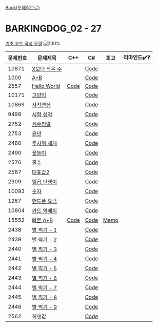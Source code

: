 [Back(문제집으로)](/Workbook/README.md)

# BARKINGDOG_02 - 27

[기초 코드 작성 요령](https://github.com/encrypted-def/basic-algo-lecture/blob/master/workbook/0x02.md)
![100%](https://progress-bar.xyz/27/?scale=27&title=progress&width=500&color=babaca&suffix=/27)

| 문제번호 | 문제제목                              | C++ | C#  | 회고 | 리마인드✔️❓ |
| -------- | ------------------------------------- | --- | --- | ---- | ------------ |
| 10871    | [X보다 작은 수](https://boj.kr/10871) |   | [Code](../Baekjoon/Bronze/10871.cs) |   |              |
| 1000     | [A+B](https://boj.kr/1000)            |   | [Code](../Baekjoon/Bronze/1000.cs) |   |              |
| 2557     | [Hello World](https://boj.kr/2557)    | [Code](../Baekjoon/Bronze/2557.cpp) | [Code](../Baekjoon/Bronze/2557.cs) |   |              |
| 10171    | [고양이](https://boj.kr/10171)        |   | [Code](../Baekjoon/Bronze/10171.cs) |   |              |
| 10869    | [사칙연산](https://boj.kr/10869)      |   | [Code](../Baekjoon/Bronze/10869.cs) |   |              |
| 9498     | [시험 성적](https://boj.kr/9498)      |   | [Code](../Baekjoon/Bronze/9498.cs) |   |              |
| 2752     | [세수정렬](https://boj.kr/2752)       |     | [Code](../Baekjoon/Bronze/2752.cs) |      |              |
| 2753     | [윤년](https://boj.kr/2753)           |   | [Code](../Baekjoon/Bronze/2753.cs) |   |              |
| 2480     | [주사위 세개](https://boj.kr/2480)    |     | [Code](../Baekjoon/Bronze/2480.cs) |      |              |
| 2490     | [윷놀이](https://boj.kr/2490)         |     | [Code](../Baekjoon/Bronze/2490.cs) |      |              |
| 2576     | [홀수](https://boj.kr/2576)           |     | [Code](../Baekjoon/Bronze/2576.cs) |      |              |
| 2587     | [대표값2](https://boj.kr/2587)        |     | [Code](../Baekjoon/Bronze/2587.cs) |      |              |
| 2309     | [일곱 난쟁이](https://boj.kr/2309)    |     | [Code](../Baekjoon/Bronze/2309.cs) |      |              |
| 10093    | [숫자](https://boj.kr/10093)          |     | [Code](../Baekjoon/Bronze/10093.cs) |      |              |
| 1267     | [핸드폰 요금](https://boj.kr/1267)    |     | [Code](../Baekjoon/Bronze/1267.cs) |      |              |
| 10804    | [카드 역배치](https://boj.kr/10804)   |     | [Code](../Baekjoon/Bronze/10804.cs) |      |              |
| 15552    | [빠른 A+B](https://boj.kr/15552)      | [Code](../Baekjoon/Bronze/15552.cpp) | [Code](../Baekjoon/Bronze/15552.cs) | [Memo](../Baekjoon/Bronze/15552.md) |              |
| 2438     | [별 찍기 - 1](https://boj.kr/2438)    |   | [Code](../Baekjoon/Bronze/2438.cs) |   |              |
| 2439     | [별 찍기 - 2](https://boj.kr/2439)    |   | [Code](../Baekjoon/Bronze/2439.cs) |   |              |
| 2440     | [별 찍기 - 3](https://boj.kr/2440)    |     | [Code](../Baekjoon/Bronze/2440.cs) |      |              |
| 2441     | [별 찍기 - 4](https://boj.kr/2441)    |     | [Code](../Baekjoon/Bronze/2441.cs) |      |              |
| 2442     | [별 찍기 - 5](https://boj.kr/2442)    |     | [Code](../Baekjoon/Bronze/2442.cs) |      |              |
| 2443     | [별 찍기 - 6](https://boj.kr/2443)    |     | [Code](../Baekjoon/Bronze/2443.cs) |      |              |
| 2444     | [별 찍기 - 7](https://boj.kr/2444)    |     | [Code](../Baekjoon/Bronze/2444.cs) |      |              |
| 2445     | [별 찍기 - 8](https://boj.kr/2445)    |     | [Code](../Baekjoon/Bronze/2445.cs) |      |              |
| 2446     | [별 찍기 - 9](https://boj.kr/2446)    |     | [Code](../Baekjoon/Bronze/2446.cs) |      |              |
| 2562     | [최댓값](https://boj.kr/2562)         |   | [Code](../Baekjoon/Bronze/2562.cs) |   |              |
